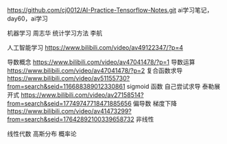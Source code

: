 https://github.com/cj0012/AI-Practice-Tensorflow-Notes.git   ai学习笔记，day60，ai学习

机器学习 周志华
统计学习方法 李航

人工智能学习  https://www.bilibili.com/video/av49122347/?p=4

导数概念 https://www.bilibili.com/video/av47041478/?p=1
导数运算 https://www.bilibili.com/video/av47041478/?p=2
复合函数求导  https://www.bilibili.com/video/av51155730?from=search&seid=116688389012330861
sigmoid 函数  自己尝试求导
泰勒展开式 https://www.bilibili.com/video/av27158514?from=search&seid=17749747718471885656
偏导数
梯度下降 https://www.bilibili.com/video/av41473299?from=search&seid=17642892100339658732
非线性

线性代数
高斯分布
概率论
